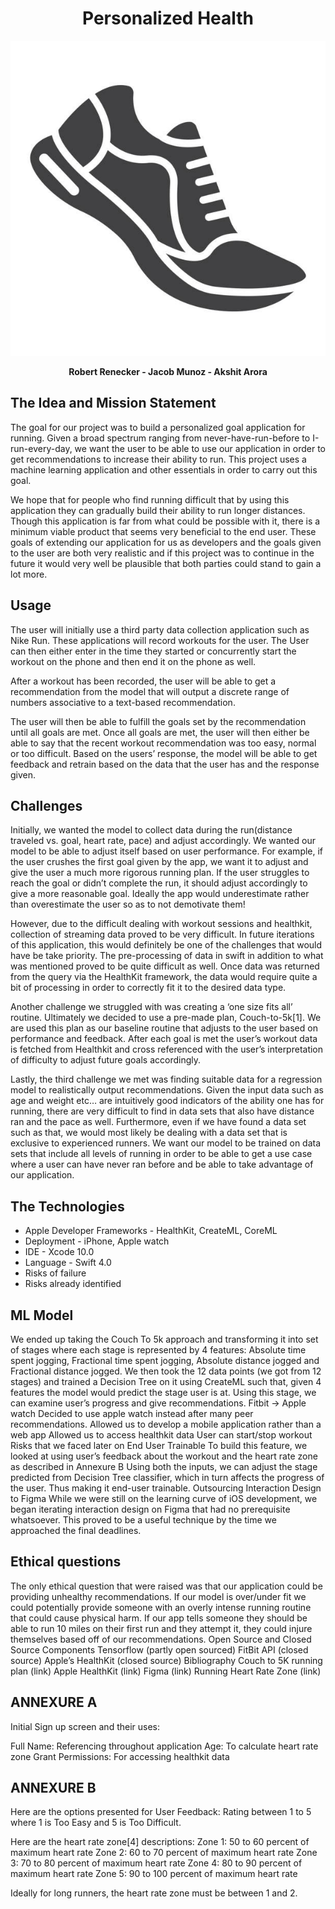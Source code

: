 
<h1 align="center"> Personalized Health </h1>
<p align="center">
  <img src="objects/images/readme1.jpg" alt="Title-Image" />
</p>

<p align="center">
 <b>Robert Renecker - Jacob Munoz - Akshit Arora</b>
</p>


## The Idea and Mission Statement

The goal for our project was to build a personalized goal application for running. Given a broad spectrum ranging from never-have-run-before to I-run-every-day, we want the user to be able to use our application in order to get recommendations to increase their ability to run. This project uses a machine learning application and other essentials in order  to carry out this goal.

We hope that for people who find running difficult that by using this application they can gradually build their ability to run longer distances. Though this application is far from what could be possible with it, there is a minimum viable product that seems very beneficial to the end user. These goals of extending our application for us as developers and the goals given to the user are both very realistic and if this project was to continue in the future it would very well be plausible that both parties could stand to gain a lot more.

## Usage
The user will initially use a third party data collection application such as Nike Run. These applications will record workouts for the user. The User can then either enter in the time they started or concurrently start the workout on the phone and then end it on the phone as well.

After a workout has been recorded, the user will be able to get a recommendation from the model that will output a discrete range of numbers associative to a text-based recommendation.

The user will then be able to fulfill the goals set by the recommendation until all goals are met. Once all goals are met, the user will then either be able to say that the recent workout recommendation was too easy, normal or too difficult. Based on the users’ response, the model will be able to get feedback and retrain based on the data that the user has and the response given.

## Challenges
Initially, we wanted the model to collect data during the run(distance traveled vs. goal, heart rate, pace) and adjust accordingly. We wanted our model to be able to adjust itself based on user performance. For example, if the user crushes the first goal given by the app, we want it to adjust and give the user a much more rigorous running plan. If the user struggles to reach the goal or didn’t complete the run, it should adjust accordingly to give a more reasonable goal. Ideally the app would underestimate rather than overestimate the user so as to not demotivate them!

However, due to the difficult dealing with workout sessions and healthkit, collection of streaming data proved to be very difficult. In future iterations of this application, this would definitely be one of the challenges that would have be take priority. The pre-processing of data in swift in addition to what was mentioned proved to be quite difficult as well. Once data was returned from the query via the HealthKit framework, the data would require quite a bit of processing in order to correctly fit it to the desired data type.

Another challenge we struggled with was creating a ‘one size fits all’ routine. Ultimately we decided to use a pre-made plan, Couch-to-5k[1]. We are used this plan as our baseline routine that adjusts to the user based on performance and feedback. After each goal is met the user’s workout data is fetched from Healthkit and cross referenced with the user’s interpretation of difficulty to adjust future goals accordingly.

Lastly, the third challenge we met was finding suitable data for a regression model to realistically output recommendations. Given the input data such as age and weight etc… are intuitively good indicators of the ability one has for running, there are very difficult to find in data sets that also have distance ran and the pace as well. Furthermore, even if we have found a data set such as that, we would most likely be dealing with a data set that is exclusive to experienced runners. We want our model to be trained on data sets that include all levels of running in order to be able to get a use case where a user can have never ran before and be able to take advantage of our application.

## The Technologies
- Apple Developer Frameworks - HealthKit, CreateML, CoreML
- Deployment - iPhone, Apple watch
- IDE - Xcode 10.0
- Language - Swift 4.0
- Risks of failure
- Risks already identified

## ML Model
We ended up taking the Couch To 5k approach and transforming it into set of stages where each stage is represented by 4 features: Absolute time spent jogging, Fractional time spent jogging, Absolute distance jogged and Fractional distance jogged.
We then took the 12 data points (we got from 12 stages) and trained a Decision Tree on it using CreateML such that, given 4 features the model would predict the stage user is at.
Using this stage, we can examine user’s progress and give recommendations.
Fitbit -> Apple watch
Decided to use apple watch instead after many peer recommendations.
Allowed us to develop a mobile application rather than a web app
Allowed us to access healthkit data
User can start/stop workout
Risks that we faced later on
End User Trainable
To build this feature, we looked at using user’s feedback about the workout and the heart rate zone as described in Annexure B
Using both the inputs, we can adjust the stage predicted from Decision Tree classifier, which in turn affects the progress of the user. Thus making it end-user trainable.
Outsourcing Interaction Design to Figma
While we were still on the learning curve of iOS development, we began iterating interaction design on Figma that had no prerequisite whatsoever.
This proved to be a useful technique by the time we approached the final deadlines.

## Ethical questions
The only ethical question that were raised was that our application could be providing unhealthy recommendations. If our model is over/under fit we could potentially provide someone with an overly intense running routine that could cause physical harm. If our app tells someone they should be able to run 10 miles on their first run and they attempt it, they could injure themselves based off of our recommendations.
Open Source and Closed Source Components
Tensorflow (partly open sourced)
FitBit API (closed source)
Apple’s HealthKit (closed source)
Bibliography
Couch to 5K running plan (link)
Apple HealthKit (link)
Figma (link)
Running Heart Rate Zone (link)


## ANNEXURE A
Initial Sign up screen and their uses:

Full Name: Referencing throughout application
Age: To calculate heart rate zone
Grant Permissions: For accessing healthkit data

## ANNEXURE B
Here are the options presented for User Feedback: Rating between 1 to 5 where 1 is Too Easy and 5 is Too Difficult.

Here are the heart rate zone[4] descriptions:
Zone 1: 50 to 60 percent of maximum heart rate
Zone 2: 60 to 70 percent of maximum heart rate
Zone 3: 70 to 80 percent of maximum heart rate
Zone 4: 80 to 90 percent of maximum heart rate
Zone 5: 90 to 100 percent of maximum heart rate

Ideally for long runners, the heart rate zone must be between 1 and 2.
